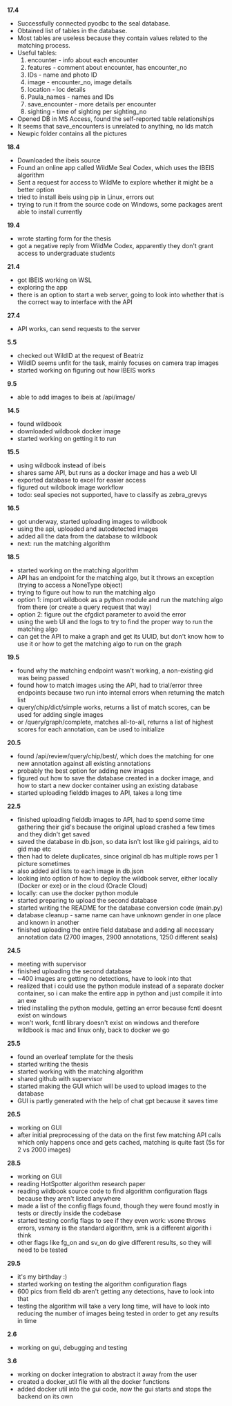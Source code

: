 **17.4**
- Successfully connected pyodbc to the seal database. 
- Obtained list of tables in the database.
- Most tables  are useless because they contain values related to the matching process. 
- Useful tables: 
  1. encounter - info about each encounter
  2. features - comment about encounter, has encounter_no
  3. IDs - name and photo ID
  4. image - encounter_no, image details
  5. location - loc details
  6. Paula_names - names and IDs
  7. save_encounter - more details per encounter
  8. sighting - time of sighting per sighting_no
- Opened DB in MS Access, found the self-reported table relationships
- It seems that save_encounters is unrelated to anything, no Ids match
- Newpic folder contains all the pictures

**18.4**
- Downloaded the ibeis source
- Found an online app called WildMe Seal Codex, which uses the IBEIS algorithm
- Sent a request for access to WildMe to explore whether it might be a better option
- tried to install ibeis using pip in Linux, errors out
- trying to run it from the source code on Windows, some packages arent able to install currently

**19.4**
- wrote starting form for the thesis
- got a negative reply from WildMe Codex, apparently they don't grant access to undergraduate students

**21.4**
- got IBEIS working on WSL
- exploring the app
- there is an option to start a web server, going to look into whether that is the correct way to interface with the API

**27.4**
- API works, can send requests to the server

**5.5**
- checked out WildID at the request of Beatriz
- WildID seems unfit for the task, mainly focuses on camera trap images
- started working on figuring out how IBEIS works

**9.5**
- able to  add images  to ibeis at /api/image/

**14.5**
- found wildbook
- downloaded wildbook docker image
- started working on getting it to run

**15.5**
- using wildbook instead of ibeis
- shares same API, but runs as a docker image and has a web UI
- exported database to excel for easier access
- figured out wildbook image workflow
- todo: seal species not supported, have to classify as zebra_grevys

**16.5**
- got underway, started uploading images to wildbook
- using the api, uploaded and autodetected images
- added all the data from the database to wildbook
- next: run the matching algorithm

**18.5**
- started working on the matching algorithm
- API has an endpoint for the matching algo, but it throws an exception (trying to access a NoneType object)
- trying to figure out how to run the matching algo
- option 1: import wildbook as a python module and run the matching algo from there (or create a query request that way)
- option 2: figure out the cfgdict parameter to avoid the error
- using the web  UI and the logs to try to find the proper way to run the matching algo
- can get the API to make a graph and get its UUID, but don't know how to use it or how to get the matching algo to run on the graph

**19.5**
- found why the matching endpoint wasn't working, a non-existing gid was being passed
- found how to match images using the API, had to trial/error three endpoints because two run into internal errors when returning the match list
- query/chip/dict/simple works, returns a list of match scores, can be used for adding single images
- or /query/graph/complete, matches all-to-all, returns a list of highest scores for each annotation, can be used to initialize

**20.5**
- found /api/review/query/chip/best/, which does the matching for one new annotation against all existing annotations
- probably the best option for adding new images
- figured out how to save the database created in a docker image, and how to start a new docker container using an existing database
- started uploading fielddb images to API, takes a long time

**22.5**
- finished uploading fielddb images to API, had to spend some time gathering their gid's because the original upload crashed a few times and they didn't get saved
- saved the database in db.json, so data isn't lost like gid pairings, aid to gid map etc
- then had to delete duplicates, since original db has multiple rows per 1 picture sometimes
- also added aid lists to each image in db.json
- looking into option of how to deploy the wildbook server, either locally (Docker or exe) or in the cloud (Oracle Cloud)
- locally: can use the docker python module
- started preparing to upload the second database
- started writing the README for the database conversion code  (main.py)
- database cleanup - same name can have unknown gender in one place and known in another
- finished uploading the entire field database and adding all necessary annotation data (2700 images, 2900 annotations, 1250 different seals)

**24.5**
- meeting with supervisor
- finished uploading the second database
- ~400 images are getting no detections, have to look into that
- realized that i could use the python module instead of a separate docker container, so i can make the entire app in python and just compile it  into an exe
- tried installing  the python module, getting an error because fcntl doesnt exist on windows
- won't work, fcntl library doesn't exist on windows and therefore wildbook is mac and linux only, back to docker we go

**25.5**
- found an overleaf template for the thesis
- started writing the thesis
- started working with the matching algorithm
- shared github with supervisor
- started making the GUI which will be used to upload images to the database
- GUI is partly generated with the help of chat gpt because it saves time

**26.5**
- working on GUI
- after initial preprocessing of the data on the first few matching API calls  which only happens once and gets cached, matching is quite fast (5s for 2 vs 2000 images)

**28.5**
- working on GUI
- reading HotSpotter algorithm research paper
- reading wildbook source code to find algorithm configuration flags because they aren't listed anywhere
- made a list of the config flags found, though they were found mostly in tests or directly inside the codebase
- started testing config flags to see if they even work: vsone throws errors, vsmany is the standard algorithm, smk is a different algorith i think
- other flags like fg_on and sv_on do give different results, so they will need to be tested

**29.5**
- it's my birthday :)
- started working on testing the algorithm configuration flags
- 600 pics from field db aren't getting any detections, have to look into that
- testing the algorithm will take a very long time, will have to look into reducing the number of images being tested in order to get any results in time

**2.6**
- working on gui, debugging and testing

**3.6**
- working on docker integration to abstract it away from the user
- created a docker_util file with all the docker functions
- added docker util into the gui code, now the gui starts and stops the backend on its own
